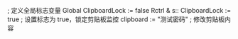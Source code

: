 ; 定义全局标志变量
Global ClipboardLock := false
Rctrl & s::
    ClipboardLock := true  ; 设置标志为 true，锁定剪贴板监控
    clipboard := "测试密码" ; 修改剪贴板内容